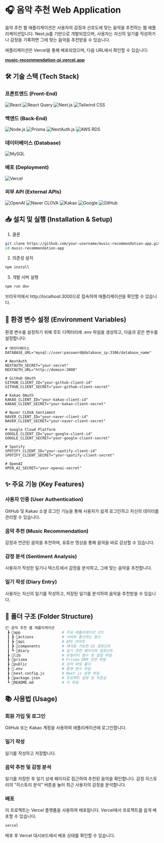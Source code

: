 # 🎧 음악 추천 Web Application

음악 추천 웹 애플리케이션은 사용자의 감정과 선호도에 맞는 음악을 추천하는 웹 애플리케이션입니다. Next.js를 기반으로 개발되었으며, 사용자는 자신의 일기를 작성하거나 감정을 기록하면 그에 맞는 음악을 추천받을 수 있습니다.

애플리케이션은 Vercel을 통해 배포되었으며, 다음 URL에서 확인할 수 있습니다:

**[music-recommendation-pi.vercel.app](https://music-recommendation-pi.vercel.app)**

## 🛠️ 기술 스택 (Tech Stack)

### 프론트엔드 (Front-End)
![React](https://img.shields.io/badge/React-%2320232a.svg?style=for-the-badge&logo=react&logoColor=%2361DAFB)
![React Query](https://img.shields.io/badge/React_Query-%23FF4154.svg?style=for-the-badge&logo=react-query&logoColor=white)
![Next.js](https://img.shields.io/badge/Next.js-%23000000.svg?style=for-the-badge&logo=nextdotjs&logoColor=white)
![Tailwind CSS](https://img.shields.io/badge/Tailwind_CSS-%2338B2AC.svg?style=for-the-badge&logo=tailwind-css&logoColor=white)

### 백엔드 (Back-End)
![Node.js](https://img.shields.io/badge/Node.js-%2343853D.svg?style=for-the-badge&logo=node.js&logoColor=white)
![Prisma](https://img.shields.io/badge/Prisma-%232D3748.svg?style=for-the-badge&logo=prisma&logoColor=white)
![NextAuth.js](https://img.shields.io/badge/NextAuth.js-%2320232A.svg?style=for-the-badge&logo=next.js&logoColor=white)
![AWS RDS](https://img.shields.io/badge/AWS%20RDS-%23FF9900.svg?style=for-the-badge&logo=amazon-aws&logoColor=white)

### 데이터베이스 (Database)
![MySQL](https://img.shields.io/badge/MySQL-%234479A1.svg?style=for-the-badge&logo=mysql&logoColor=white)

### 배포 (Deployment)
![Vercel](https://img.shields.io/badge/Vercel-%23000000.svg?style=for-the-badge&logo=vercel&logoColor=white)

### 외부 API (External APIs)
![OpenAI](https://img.shields.io/badge/OpenAI-%23121011.svg?style=for-the-badge&logo=openai&logoColor=white)
![Naver CLOVA](https://img.shields.io/badge/Naver_CLOVA-%2300C73C.svg?style=for-the-badge&logo=naver&logoColor=white)
![Kakao](https://img.shields.io/badge/Kakao-%23FFCD00.svg?style=for-the-badge&logo=kakao&logoColor=black)
![Google](https://img.shields.io/badge/Google-%234285F4.svg?style=for-the-badge&logo=google&logoColor=white)
![GitHub](https://img.shields.io/badge/GitHub-%23181717.svg?style=for-the-badge&logo=github&logoColor=white)

## 📥 설치 및 실행 (Installation & Setup)

1. 클론
```bash
git clone https://github.com/your-username/music-recommendation-app.git
cd music-recommendation-app
```
2. 의존성 설치
```bash
npm install
```
3. 개발 서버 실행
```bash
npm run dev
```
브라우저에서 http://localhost:3000으로 접속하여 애플리케이션을 확인할 수 있습니다.

## 🔧 환경 변수 설정 (Environment Variables)
환경 변수를 설정하기 위해 루트 디렉터리에 .env 파일을 생성하고, 다음과 같은 변수를 설정합니다:

```env
# 데이터베이스
DATABASE_URL="mysql://user:password@database_ip:3306/database_name"

# NextAuth
NEXTAUTH_SECRET="your-secret"
NEXTAUTH_URL="http://domain:3000"

# GitHub OAuth
GITHUB_CLIENT_ID="your-github-client-id"
GITHUB_CLIENT_SECRET="your-github-client-secret"

# Kakao OAuth
KAKAO_CLIENT_ID="your-kakao-client-id"
KAKAO_CLIENT_SECRET="your-kakao-client-secret"

# Naver CLOVA Sentiment
NAVER_CLIENT_ID="your-naver-client-id"
NAVER_CLIENT_SECRET="your-naver-client-secret"

# Google Cloud Platform
GOOGLE_CLIENT_ID="your-google-client-id"
GOOGLE_CLIENT_SECRET="your-google-client-secret"

# Spotify
SPOTIFY_CLIENT_ID="your-spotify-client-id"
SPOTIFY_CLIENT_SECRET="your-spotify-client-secret"

# OpenAI
OPEN_AI_SECRET="your-openai-secret"
```

## ✨ 주요 기능 (Key Features)

### 사용자 인증 (User Authentication)
GitHub 및 Kakao 소셜 로그인 기능을 통해 사용자가 쉽게 로그인하고 자신의 데이터를 관리할 수 있습니다.
### 음악 추천 (Music Recommendation)
감정과 연관된 음악을 추천하며, 유튜브 영상을 통해 음악을 바로 감상할 수 있습니다.
### 감정 분석 (Sentiment Analysis)
사용자가 작성한 일기나 텍스트에서 감정을 분석하고, 그에 맞는 음악을 추천합니다.
### 일기 작성 (Diary Entry)
사용자는 자신의 일기를 작성하고, 저장된 일기를 분석하여 음악을 추천받을 수 있습니다.

## 📁 폴더 구조 (Folder Structure)
```bash
📦 음악 추천 웹 애플리케이션
 ┣ 📂app                   # 주요 애플리케이션 코드
 ┃ ┣ 📂actions             # 서버와 통신하는 함수
 ┃ ┣ 📂api                 # API 라우트
 ┃ ┣ 📂components          # 재사용 가능한 UI 컴포넌트
 ┃ ┗ 📂diary               # 일기 관련 페이지와 컴포넌트
 ┣ 📂lib                   # 유틸리티 함수 및 설정 파일
 ┣ 📂prisma                # Prisma ORM 관련 파일
 ┣ 📂public                # 정적 파일 폴더
 ┣ 📜.env                  # 환경 변수 파일
 ┣ 📜next.config.js        # Next.js 설정 파일
 ┣ 📜package.json          # 프로젝트 설정 및 의존성
 ┗ 📜README.md             # 이 파일
 ```

## 📚 사용법 (Usage)

### 회원 가입 및 로그인
GitHub 또는 Kakao 계정을 사용하여 애플리케이션에 로그인합니다.
### 일기 작성
일기를 작성하고 저장합니다.
### 음악 추천 및 감정 분석
일기를 저장한 후 일기 상세 페이지로 접근하여 추천된 음악을 확인합니다. 감정 히스토리의 "히스토리 분석" 버튼을 눌러 최근 사용자의 감정을 분석합니다.
### 배포
이 프로젝트는 Vercel 플랫폼을 사용하여 배포됩니다. Vercel에서 프로젝트를 쉽게 배포할 수 있습니다.

```bash
vercel
```

배포 후 Vercel 대시보드에서 배포 상태를 확인할 수 있습니다.
